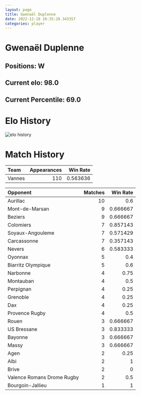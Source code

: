 ```yaml
---  
layout: page  
title: Gwenaël Duplenne  
date: 2022-12-18 16:35:28.343357  
categories: player  
---
```

# Gwenaël Duplenne

## Positions: W

## Current elo: 98.0

## Current Percentile: 69.0

# Elo History


![elo history](history_GwenaëlDuplenne.png)
# Match History


| Team   |   Appearances |   Win Rate |
|:-------|--------------:|-----------:|
| Vannes |           110 |   0.563636 |

| Opponent                   |   Matches |   Win Rate |
|:---------------------------|----------:|-----------:|
| Aurillac                   |        10 |   0.6      |
| Mont-de-Marsan             |         9 |   0.666667 |
| Beziers                    |         9 |   0.666667 |
| Colomiers                  |         7 |   0.857143 |
| Soyaux-Angouleme           |         7 |   0.571429 |
| Carcassonne                |         7 |   0.357143 |
| Nevers                     |         6 |   0.583333 |
| Oyonnax                    |         5 |   0.4      |
| Biarritz Olympique         |         5 |   0.6      |
| Narbonne                   |         4 |   0.75     |
| Montauban                  |         4 |   0.5      |
| Perpignan                  |         4 |   0.25     |
| Grenoble                   |         4 |   0.25     |
| Dax                        |         4 |   0.25     |
| Provence Rugby             |         4 |   0.5      |
| Rouen                      |         3 |   0.666667 |
| US Bressane                |         3 |   0.833333 |
| Bayonne                    |         3 |   0.666667 |
| Massy                      |         3 |   0.666667 |
| Agen                       |         2 |   0.25     |
| Albi                       |         2 |   1        |
| Brive                      |         2 |   0        |
| Valence Romans Drome Rugby |         2 |   0.5      |
| Bourgoin-Jallieu           |         1 |   1        |